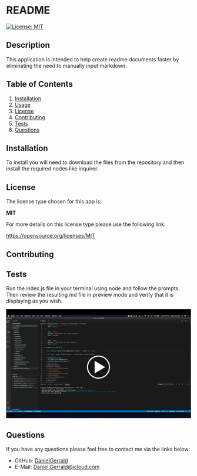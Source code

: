 # README
  [![License: MIT](https://img.shields.io/badge/License-MIT-yellow.svg)](https://opensource.org/licenses/MIT)
  ## Description
  This application is intended to help create readme documents faster by eliminating the need to manually input markdown.
  ## Table of Contents
  1. [Installation](#installation)
  2. [Usage](#usage)
  3. [License](#license)
  4. [Contributing](#contributing)
  5. [Tests](#tests)
  6. [Questions](#questions)
  ## Installation
  To install you will need to download the files from the repository and then install the required nodes like inquirer.
  ## License
  The license type chosen for this app is:

  **MIT**

  For more details on this license type please use the following link: 
  
  https://opensource.org/licenses/MIT
  ## Contributing
 
  ## Tests
  Run the index.js file in your terminal using node and follow the prompts. Then review the resulting md file in preview mode and verify that it is displaying as you wish.
  

[![ReadMe Generator](./readme-generator.jpg)](https://drive.google.com/file/d/1uM9F2L4DrpA29XSVDFKbLc9LyMZ7FDbR/preview "ReadMe Generator")


  ## Questions
  If you have any questions please feel free to contact me via the links below: 
  * GitHub: [DanielGerrald](https://github.com/DanielGerrald)
  * E-Mail: Daniel.Gerrald@icloud.com